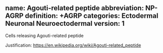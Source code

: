 name: Agouti-related peptide 
abbreviation: NP-AGRP 
definition: +AGRP 
categories: Ectodermal Neuronal Neuroectodermal version: 1
---

Cells releasing Agouti-related peptide

Justification: 
https://en.wikipedia.org/wiki/Agouti-related_peptide

